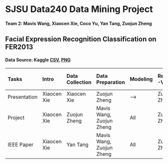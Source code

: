# SJSU Data240 Data Mining Project
#### Team 2: Mavis Wang, Xiaocen Xie, Coco Yu, Yan Tang, Zuojun Zheng
## Facial Expression Recognition Classification on FER2013

#### Data Source: Kaggle <a href="https://www.kaggle.com/deadskull7/fer2013">CSV</a>, <a href="https://www.kaggle.com/astraszab/facial-expression-dataset-image-folders-fer2013">PNG</a>

|Tasks         | Intro                           | Data Collection | Data Preparation | Modeling | ResNet50-V2 | mini VGG| InceptionV3 & Ensembling | Conclusion |
|:------------ | :------------------------------ | :---------- | :-------------- | :------ | :---------- | :-------- | :---------|:---------|
|Presentation  | Xiaocen Xie |Xiaocen Xie | Zuojun Zheng | --> | Zuojun Zheng | Yan Tang | Mavis Wang | Coco Yu |
|Project       | Xiaocen Xie | Zuojun Zheng | Mavis Wang, Zuojun Zheng | All | Zuojun Zheng | Yan Tang | Mavis Wang | Coco Yu |
|IEEE Paper    | Xiaocen Xie | Yan Tang | Mavis Wang, Zuojun Zheng | All | Zuojun Zheng | Yan Tang | Mavis Wang | Coco Yu |
